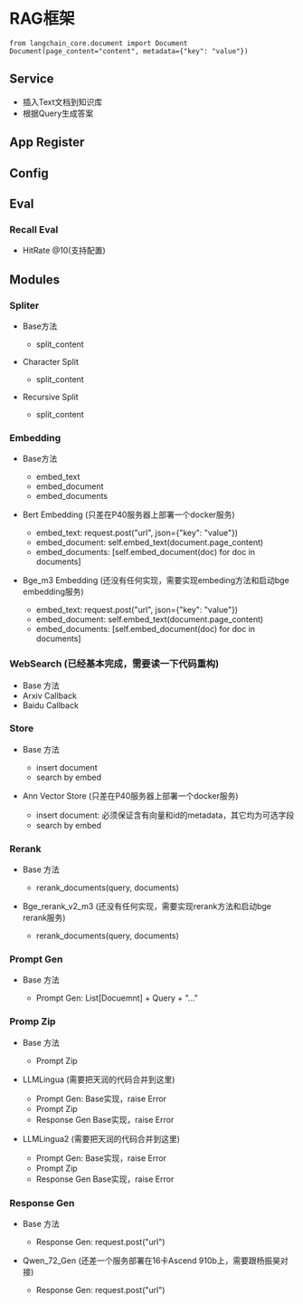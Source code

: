 # RAG框架

```
from langchain_core.document import Document
Document(page_content="content", metadata={"key": "value"})
```

## Service
- 插入Text文档到知识库 
- 根据Query生成答案

## App Register

## Config

## Eval
### Recall Eval
- HitRate @10(支持配置)

## Modules
### Spliter
- Base方法

    - split_content

- Character Split

    - split_content

- Recursive Split

    - split_content

### Embedding
- Base方法
    
    - embed_text
    - embed_document
    - embed_documents
- Bert Embedding (只差在P40服务器上部署一个docker服务)

    - embed_text: request.post("url", json={"key": "value"})
    - embed_document: self.embed_text(document.page_content)
    - embed_documents: [self.embed_document(doc) for doc in documents]

- Bge_m3 Embedding (还没有任何实现，需要实现embeding方法和启动bge embedding服务)

    - embed_text: request.post("url", json={"key": "value"})
    - embed_document: self.embed_text(document.page_content)
    - embed_documents: [self.embed_document(doc) for doc in documents]

### WebSearch (已经基本完成，需要读一下代码重构)
- Base 方法
- Arxiv Callback
- Baidu Callback

### Store
- Base 方法

    - insert document
    - search by embed

- Ann Vector Store (只差在P40服务器上部署一个docker服务)

    - insert document: 必须保证含有向量和id的metadata，其它均为可选字段
    - search by embed

### Rerank
- Base 方法

    - rerank_documents(query, documents)

- Bge_rerank_v2_m3 (还没有任何实现，需要实现rerank方法和启动bge rerank服务)

    - rerank_documents(query, documents)

### Prompt Gen

- Base 方法

    - Prompt Gen: List[Docuemnt] + Query + "..."


### Promp Zip

- Base 方法

    - Prompt Zip

- LLMLingua (需要把天润的代码合并到这里)
    
    - Prompt Gen: Base实现，raise Error
    - Prompt Zip
    - Response Gen Base实现，raise Error

- LLMLingua2 (需要把天润的代码合并到这里)
    
    - Prompt Gen: Base实现，raise Error
    - Prompt Zip
    - Response Gen Base实现，raise Error

### Response Gen
- Base 方法

    - Response Gen: request.post("url")

- Qwen_72_Gen (还差一个服务部署在16卡Ascend 910b上，需要跟杨振昊对接)

    - Response Gen: request.post("url")